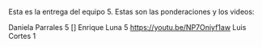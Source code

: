 Esta es la entrega del equipo 5.
Estas son las ponderaciones y los videos:

Daniela Parrales	5	[]
Enrique Luna		5	https://youtu.be/NP7Oniyf1aw
Luis Cortes		1
